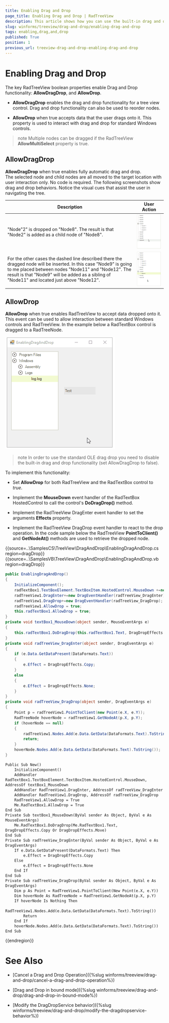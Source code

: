 ```yaml
---
title: Enabling Drag and Drop
page_title: Enabling Drag and Drop | RadTreeView
description: This article shows how you can use the built-in drag and drop functionality or the standard OLE drag drop. 
slug: winforms/treeview/drag-and-drop/enabling-drag-and-drop
tags: enabling,drag,and,drop
published: True
position: 1
previous_url: treeview-drag-and-drop-enabling-drag-and-drop
---
```


# Enabling Drag and Drop

The key RadTreeView boolean properties enable Drag and Drop functionality: __AllowDragDrop__, and __AllowDrop__.

* __AllowDragDrop__ enables the drag and drop functionality for a tree view control. Drag and drop functionality can also be used to reorder nodes.

* __AllowDrop__ when true accepts data that the user drags onto it. This property is used to interact with drag and drop for standard Windows controls.

>note Multiple nodes can be dragged if the RadTreeView __AllowMultiSelect__ property is true.
>

## AllowDragDrop

__AllowDragDrop__ when true enables fully automatic drag and drop. The selected node and child nodes are all moved to the target location with user interaction only. No code is required. The following screenshots show drag and drop behaviors. Notice the visual cues that assist the user in navigating the tree.


| __Description__ | __User Action__ |
|-----|-----|
|"Node"2" is dropped on "Node8". The result is that "Node2" is added as a child node of "Node8".|![treeview-drag-and-drop-enabling-drag-and-drop 001](images/treeview-drag-and-drop-enabling-drag-and-drop001.gif)|
|For the other cases the dashed line described there the dragged node will be inserted. In this case "Node9" is going to me placed between nodes "Node11" and "Node12". The result is that "Node9" will be added as a sibling of "Node11" and located just above "Node12".|![treeview-drag-and-drop-enabling-drag-and-drop 002](images/treeview-drag-and-drop-enabling-drag-and-drop002.gif)|

## AllowDrop 

__AllowDrop__ when true enables RadTreeView to accept data dropped onto it. This event can be used to allow interaction between standard Windows controls  and RadTreeView. In the example below a RadTextBox control is dragged to a RadTreeNode.

![treeview-drag-and-drop-enabling-drag-and-drop 005](images/treeview-drag-and-drop-enabling-drag-and-drop005.gif)

>note In order to use the standard OLE drag drop you need to disable the built-in drag and drop functionality (set AllowDragDrop to false).

To implement this functionality:

* Set __AllowDrop__ for both RadTreeView and the RadTextBox control to *true*.
            

* Implement the __MouseDown__ event handler of the RadTextBox HostedControl to call the control's __DoDragDrop()__ method.
          
* Implement the RadTreeView DragEnter event handler to set the arguments __Effects__ property.

* Implement the RadTreeView DragDrop event handler to react to the drop operation. In the code sample below the RadTreeView __PointToClient()__ and __GetNodeAt()__ methods are used to retrieve the dropped node.


{{source=..\SamplesCS\TreeView\DragAndDrop\EnablingDragAndDrop.cs region=dragDrop}} 
{{source=..\SamplesVB\TreeView\DragAndDrop\EnablingDragAndDrop.vb region=dragDrop}} 

````C#
public EnablingDragAndDrop()
{
    InitializeComponent();
    radTextBox1.TextBoxElement.TextBoxItem.HostedControl.MouseDown +=new MouseEventHandler(textBox1_MouseDown);
    radTreeView1.DragEnter+=new DragEventHandler(radTreeView_DragEnter);
    radTreeView1.DragDrop+=new DragEventHandler(radTreeView_DragDrop);
    radTreeView1.AllowDrop = true;
    this.radTextBox1.AllowDrop = true;
}
private void textBox1_MouseDown(object sender, MouseEventArgs e)
{
    this.radTextBox1.DoDragDrop(this.radTextBox1.Text, DragDropEffects.Copy | DragDropEffects.Move);
}
private void radTreeView_DragEnter(object sender, DragEventArgs e)
{
    if (e.Data.GetDataPresent(DataFormats.Text))
    {
        e.Effect = DragDropEffects.Copy;
    }
    else
    {
        e.Effect = DragDropEffects.None;
    }
}
private void radTreeView_DragDrop(object sender, DragEventArgs e)
{
    Point p = radTreeView1.PointToClient(new Point(e.X, e.Y));
    RadTreeNode hoverNode = radTreeView1.GetNodeAt(p.X, p.Y);
    if (hoverNode == null)
    {
        radTreeView1.Nodes.Add(e.Data.GetData(DataFormats.Text).ToString());
        return;
    }
    hoverNode.Nodes.Add(e.Data.GetData(DataFormats.Text).ToString());
}

````
````VB.NET
Public Sub New()
    InitializeComponent()
    AddHandler RadTextBox1.TextBoxElement.TextBoxItem.HostedControl.MouseDown, AddressOf textBox1_MouseDown
    AddHandler RadTreeView1.DragEnter, AddressOf radTreeView_DragEnter
    AddHandler RadTreeView1.DragDrop, AddressOf radTreeView_DragDrop
    RadTreeView1.AllowDrop = True
    Me.RadTextBox1.AllowDrop = True
End Sub
Private Sub textBox1_MouseDown(ByVal sender As Object, ByVal e As MouseEventArgs)
    Me.RadTextBox1.DoDragDrop(Me.RadTextBox1.Text, DragDropEffects.Copy Or DragDropEffects.Move)
End Sub
Private Sub radTreeView_DragEnter(ByVal sender As Object, ByVal e As DragEventArgs)
    If e.Data.GetDataPresent(DataFormats.Text) Then
        e.Effect = DragDropEffects.Copy
    Else
        e.Effect = DragDropEffects.None
    End If
End Sub
Private Sub radTreeView_DragDrop(ByVal sender As Object, ByVal e As DragEventArgs)
    Dim p As Point = RadTreeView1.PointToClient(New Point(e.X, e.Y))
    Dim hoverNode As RadTreeNode = RadTreeView1.GetNodeAt(p.X, p.Y)
    If hoverNode Is Nothing Then
        RadTreeView1.Nodes.Add(e.Data.GetData(DataFormats.Text).ToString())
        Return
    End If
    hoverNode.Nodes.Add(e.Data.GetData(DataFormats.Text).ToString())
End Sub

````

{{endregion}}

# See Also
* [Cancel a Drag and Drop Operation]({%slug winforms/treeview/drag-and-drop/cancel-a-drag-and-drop-operation%})

* [Drag and Drop in bound mode]({%slug winforms/treeview/drag-and-drop/drag-and-drop-in-bound-mode%})

* [Modify the DragDropService behavior]({%slug winforms/treeview/drag-and-drop/modify-the-dragdropservice-behavior%})

